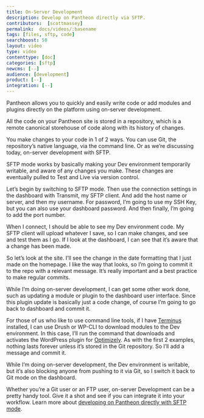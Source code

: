 ```yaml
---
title: On-Server Development
description: Develop on Pantheon directly via SFTP.
contributors:  [scottmassey]
permalink:  docs/videos/:basename
tags: [files, sftp, code]
searchboost: 50
layout: video
type: video
contenttype: [doc]
categories: [sftp]
newcms: [--]
audience: [development]
product: [--]
integration: [--]
---
```


<Youtube src="ktesh9SiHfc" title="On Server Development" />

Pantheon allows you to quickly and easily write code or add modules and plugins directly on the platform using on-server development.

All the code on your Pantheon site is stored in a repository, which is a remote canonical storehouse of code along with its history of changes.

You make changes to your code in 1 of 2 ways. You can use Git, the repository’s native language, via the command line. Or as we’re discussing today, on-server development with SFTP.

SFTP mode works by basically making your Dev environment temporarily writable, and aware of any changes you make. These changes are eventually pulled to Test and Live via version control.

Let’s begin by switching to SFTP mode. Then use the connection settings in the dashboard with Transmit, my SFTP client. And add the host name or server, and then my username. For password, I’m going to use my SSH Key, but you can also use your dashboard password. And then finally, I’m going to add the port number.

When I connect, I should be able to see my Dev environment code. My SFTP client will upload whatever I save, so I can make changes, and see and test them as I go. If I look at the dashboard, I can see that it’s aware that a change has been made.

So let’s look at the site. I’ll see the change in the date formatting that I just made on the homepage. I like the way that looks, so I’m going to commit it to the repo with a relevant message. It’s really important and a best practice to make regular commits.

While I’m doing on-server development, I can get some other work done, such as updating a module or plugin to the dashboard user interface. Since this plugin update is basically just a code change, of course I’m going to go back to dashboard and commit it.

For those of us who like to use command line tools, if I have [Terminus](/terminus) installed, I can use Drush or WP-CLI to download modules to the Dev environment. In this case, I’ll run the command that downloads and activates the WordPress plugin for [Optimizely](https://wordpress.org/plugins/optimizely/). As with the first 2 examples, nothing lasts forever unless it’s stored in the Git repository. So I’ll add a message and commit it.

While I’m doing on-server development, the Dev environment is writable, but it’s also blocking anyone from pushing to it via Git, so I switch it back to Git mode on the dashboard.

Whether you’re a Git user or an FTP user, on-server Development can be a pretty handy tool. Give it a shot and see if you can integrate it into your workflow. Learn more about [developing on Pantheon directly with SFTP mode](/guides/sftp).
